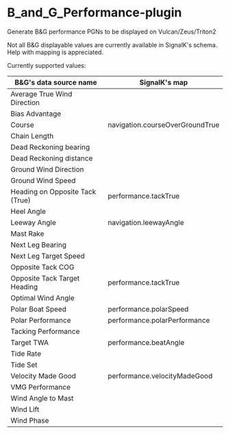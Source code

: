 # B_and_G_Performance-plugin
Generate B&amp;G performance PGNs to be displayed on Vulcan/Zeus/Triton2 

Not all B&G displayable values are currently available in SignalK's schema.
Help with mapping is appreciated.

Currently supported values:

 |B&G's data source name          | SignalK's map                     |
 |--------------------------------|-----------------------------------|
 |Average True Wind Direction     |                                   |
 |Bias Advantage                  |                                   |
 |Course                          | navigation.courseOverGroundTrue   |
 |Chain Length                    |                                   |
 |Dead Reckoning bearing          |                                   |
 |Dead Reckoning distance         |                                   |
 |Ground Wind Direction						|                                   |
 |Ground Wind Speed						    |                                   |
 |Heading on Opposite Tack (True) | performance.tackTrue              |
 |Heel Angle						          |                                   |
 |Leeway Angle                    | navigation.leewayAngle            |
 |Mast Rake						            |                                   |
 |Next Leg Bearing						    |                                   |
 |Next Leg Target Speed					  |                                   |
 |Opposite Tack COG               |                                   |
 |Opposite Tack Target Heading    | performance.tackTrue              |
 |Optimal Wind Angle              |                                   |
 |Polar Boat Speed                | performance.polarSpeed            |
 |Polar Performance               | performance.polarPerformance      |
 |Tacking Performance						  |                                   |
 |Target TWA                      | performance.beatAngle
 |Tide Rate						            |                                   |
 |Tide Set						            |                                   |
 |Velocity Made Good              | performance.velocityMadeGood      |
 |VMG Performance                 |                                   |
 |Wind Angle to Mast						  |                                   |
 |Wind Lift                       |                                   |
 |Wind Phase                      |                                   |
